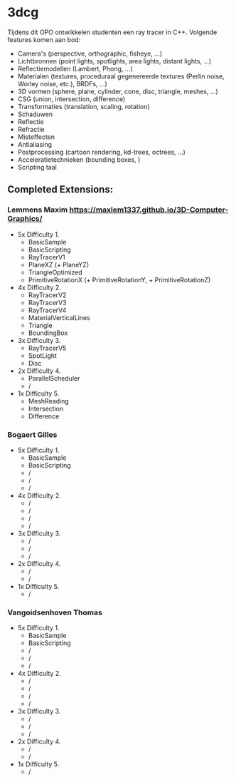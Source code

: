 # 3dcg
Tijdens dit OPO ontwikkelen studenten een ray tracer in C++. Volgende features komen aan bod:

- Camera's (perspective, orthographic, fisheye, …)
- Lichtbronnen (point lights, spotlights, area lights, distant lights, …)
- Reflectiemodellen (Lambert, Phong, …)
- Materialen (textures, proceduraal gegenereerde textures (Perlin noise, Worley noise, etc.), BRDFs, …)
- 3D vormen (sphere, plane, cylinder, cone, disc, triangle, meshes, …)
- CSG (union, intersection, difference)
- Transformaties (translation, scaling, rotation)
- Schaduwen
- Reflectie
- Refractie
- Misteffecten
- Antialiasing
- Postprocessing (cartoon rendering, kd-trees, octrees, …)
- Acceleratietechnieken (bounding boxes, )
- Scripting taal


## Completed Extensions:

### Lemmens Maxim https://maxlem1337.github.io/3D-Computer-Graphics/
- 5x Difficulty 1.
  - BasicSample
  - BasicScripting
  - RayTracerV1
  - PlaneXZ (+ PlaneYZ)
  - TriangleOptimized
  - PrimitiveRotationX (+ PrimitiveRotationY, + PrimitiveRotationZ)
- 4x Difficulty 2.
  - RayTracerV2
  - RayTracerV3
  - RayTracerV4
  - MaterialVerticalLines
  - Triangle
  - BoundingBox
- 3x Difficulty 3.
  - RayTracerV5
  - SpotLight
  - Disc
- 2x Difficulty 4.
  - ParallelScheduler
  - /
- 1x Difficulty 5.
  - MeshReading
  - Intersection
  - Difference


### Bogaert Gilles
- 5x Difficulty 1.
  - BasicSample
  - BasicScripting
  - /
  - /
  - /
- 4x Difficulty 2.
  - /
  - /
  - /
  - /
- 3x Difficulty 3.
  - /
  - / 
  - /
- 2x Difficulty 4.
  - /
  - /
- 1x Difficulty 5.
  - /
### Vangoidsenhoven Thomas
- 5x Difficulty 1.
  - BasicSample
  - BasicScripting
  - /
  - /
  - /
- 4x Difficulty 2.
  - /
  - /
  - /
  - /
- 3x Difficulty 3.
  - /
  - / 
  - /
- 2x Difficulty 4.
  - /
  - /
- 1x Difficulty 5.
  - /
